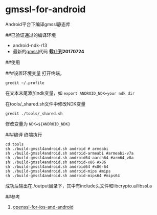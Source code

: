 # gmssl-for-android
Android平台下编译gmssl静态库

##已验证通过的编译环境
- android-ndk-r13
- 最新的[gmssl][1]代码 **截止到20170724**

##使用

###设置环境变量
打开终端，
```
gredit ~/.profile
```
在文本末尾添加ndk变量，如
`export ANDROID_NDK=your ndk dir`

在tools/_shared.sh文件中修改NDK变量
~~~
gredit ./tools/_shared.sh
~~~
修改变量为
`NDK=${ANDROID_NDK}`


###编译
终端执行
~~~
cd tools
sh ./build-gmssl4android.sh android # armeabi
sh ./build-gmssl4android.sh android-armeabi #armeabi-v7a
sh ./build-gmssl4android.sh android64-aarch64 #arm64_v8a
sh ./build-gmssl4android.sh android-x86 #x86
sh ./build-gmssl4android.sh android64 #x86-64 
sh ./build-gmssl4android.sh android-mips #mips
sh ./build-gmssl4android.sh android-mips64 #mips64
~~~

成功后输出在./output目录下，其中有include头文件和libcrypto.a/libssl.a

##参考
1. [openssl-for-ios-and-android][2]










[1]: https://github.com/guanzhi/GmSSL
[2]: https://github.com/leenjewel/openssl_for_ios_and_android